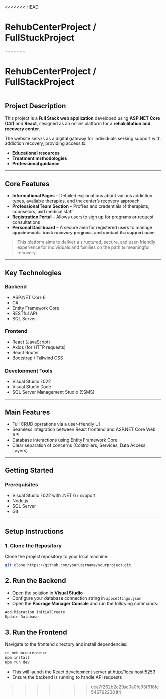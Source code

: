 <<<<<<< HEAD
# RehubCenterProject / FullStuckProject

=======
# **RehubCenterProject / FullStackProject**

---

## **Project Description**

This project is a **Full Stack web application** developed using **ASP.NET Core (C#)** and **React**, designed as an online platform for a **rehabilitation and recovery center**.

The website serves as a digital gateway for individuals seeking support with addiction recovery, providing access to:

- **Educational resources**  
- **Treatment methodologies**  
- **Professional guidance**

---

## **Core Features**

- **Informational Pages** – Detailed explanations about various addiction types, available therapies, and the center’s recovery approach  
- **Professional Team Section** – Profiles and credentials of therapists, counselors, and medical staff  
- **Registration Portal** – Allows users to sign up for programs or request consultations  
- **Personal Dashboard** – A secure area for registered users to manage appointments, track recovery progress, and contact the support team  

> This platform aims to deliver a structured, secure, and user-friendly experience for individuals and families on the path to meaningful recovery.

---

## **Key Technologies**

### **Backend**

- ASP.NET Core 6  
- C#  
- Entity Framework Core  
- RESTful API  
- SQL Server  

### **Frontend**

- React (JavaScript)  
- Axios (for HTTP requests)  
- React Router  
- Bootstrap / Tailwind CSS  

### **Development Tools**

- Visual Studio 2022  
- Visual Studio Code  
- SQL Server Management Studio (SSMS)  

---

## **Main Features**

- Full CRUD operations via a user-friendly UI  
- Seamless integration between React frontend and ASP.NET Core Web API  
- Database interactions using Entity Framework Core  
- Clear separation of concerns (Controllers, Services, Data Access Layers)  

---

## **Getting Started**

### **Prerequisites**

- Visual Studio 2022 with .NET 6+ support  
- Node.js  
- SQL Server  
- Git  

---

## **Setup Instructions**

### **1. Clone the Repository**

Clone the project repository to your local machine:

```bash
git clone https://github.com/yourusername/yourproject.git
```

## 2. Run the Backend

- Open the solution in **Visual Studio**
- Configure your database connection string in `appsettings.json`
- Open the **Package Manager Console** and run the following commands:

```bash
Add-Migration InitialCreate  
Update-Database
```

## **3. Run the Frontend**

Navigate to the frontend directory and install dependencies:

```bash
cd RehubCenterReact
npm install
npm run dev
```
- This will launch the React development server at http://localhost:5253  
- Ensure the backend is running to handle API requests  
>>>>>>> cea7f262b2e29ac0a0fc93f618fc5467922301f4
